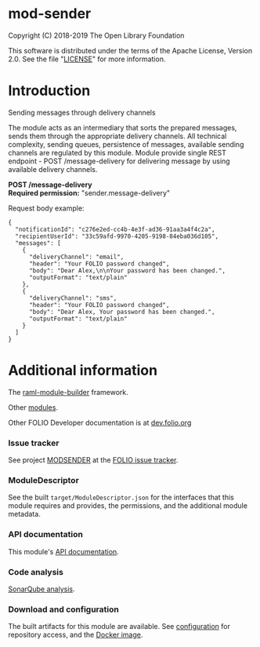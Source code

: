 # mod-sender

Copyright (C) 2018-2019 The Open Library Foundation

This software is distributed under the terms of the Apache License,
Version 2.0. See the file "[LICENSE](LICENSE)" for more information.

# Introduction

Sending messages through delivery channels

The module acts as an intermediary that sorts the prepared messages, sends them through the appropriate delivery channels. All technical
complexity, sending queues, persistence of messages, available sending channels are regulated by this module. Module provide single
REST endpoint - POST /message-delivery for delivering message by using available delivery channels.

**POST /message-delivery**  
**Required permission:** "sender.message-delivery"

Request body example:
```
{
  "notificationId": "c276e2ed-cc4b-4e3f-ad36-91aa3a4f4c2a",
  "recipientUserId": "33c59afd-9970-4205-9198-84eba036d105",
  "messages": [
    {
      "deliveryChannel": "email",
      "header": "Your FOLIO password changed",
      "body": "Dear Alex,\n\nYour password has been changed.",
      "outputFormat": "text/plain"
    },
    {
      "deliveryChannel": "sms",
      "header": "Your FOLIO password changed",
      "body": "Dear Alex, Your password has been changed.",
      "outputFormat": "text/plain"
    }
  ]
}
```

# Additional information

The [raml-module-builder](https://github.com/folio-org/raml-module-builder) framework.

Other [modules](https://dev.folio.org/source-code/#server-side).

Other FOLIO Developer documentation is at [dev.folio.org](https://dev.folio.org/)

### Issue tracker

See project [MODSENDER](https://issues.folio.org/browse/MODSENDER) at the [FOLIO issue tracker](https://dev.folio.org/guidelines/issue-tracker).

### ModuleDescriptor

See the built `target/ModuleDescriptor.json` for the interfaces that this module
requires and provides, the permissions, and the additional module metadata.

### API documentation

This module's [API documentation](https://dev.folio.org/reference/api/#mod-sender).

### Code analysis

[SonarQube analysis](https://sonarcloud.io/dashboard?id=org.folio%3Amod-sender).

### Download and configuration

The built artifacts for this module are available.
See [configuration](https://dev.folio.org/download/artifacts) for repository access,
and the [Docker image](https://hub.docker.com/r/folioorg/mod-sender/).

